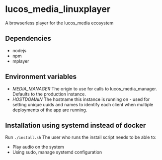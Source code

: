 # lucos_media_linuxplayer
A browserless player for the lucos_media ecosystem

## Dependencies
* nodejs
* npm
* mplayer

## Environment variables

* _MEDIA_MANAGER_ The origin to use for calls to lucos_media_manager.  Defaults to the production instance.
* _HOSTDOMAIN_ The hostname this instance is running on - used for setting unique uuids and names to identify each client when multiple deployments of the app are running.

## Installation using systemd instead of docker
Run `./install.sh`
The user who runs the install script needs to be able to:

* Play audio on the system
* Using sudo, manage systemd configuration